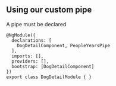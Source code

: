 ## Using our custom pipe

A pipe must be declared
```
@NgModule({
  declarations: [
    DogDetailComponent, PeopleYearsPipe
  ],
  imports: [],
  providers: [],
  bootstrap: [DogDetailComponent]
})
export class DogDetailModule { }
```
